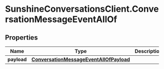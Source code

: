# SunshineConversationsClient.ConversationMessageEventAllOf

## Properties

Name | Type | Description | Notes
------------ | ------------- | ------------- | -------------
**payload** | [**ConversationMessageEventAllOfPayload**](ConversationMessageEventAllOfPayload.md) |  | [optional] 


